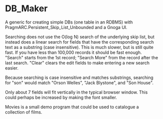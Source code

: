 # DB_Maker
A generic for creating simple DBs (one table in an RDBMS) with PragmARC.Persistent_Skip_List_Unbounded and a Gnoga UI.

Searching does not use the O(log N) search of the underlying skip list, but instead does a linear search for fields that have the corresponding search text as a substring (case insensitive). This is much slower, but is still quite fast. If you have less than 100,000 records it should be fast enough. "Search" starts from the 1st record; "Search More" from the record after the last search. "Clear" clears the edit fields to make entering a new search easier.

Because searching is case insensitive and matches substrings, searching for "son" would match "Orson Welles", "Jack Blystone", and "Son House".

Only about 7 fields will fit vertically in the typical browser window. This could perhaps be increased by making the font smaller.

Movies is a small demo program that could be used to catalogue a collection of films.
